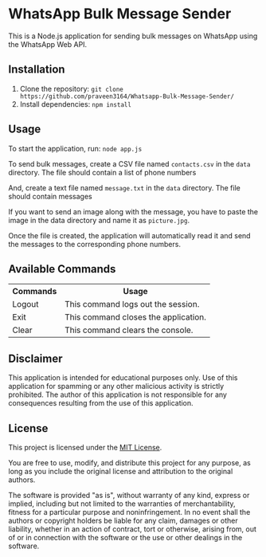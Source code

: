 <!DOCTYPE html>
<html>
<head>
  <meta charset="utf-8">
</head>
<body>
  <h1>WhatsApp Bulk Message Sender</h1>
  <p>This is a Node.js application for sending bulk messages on WhatsApp using the WhatsApp Web API.</p>
  <h2>Installation</h2>
  <ol>
    <li>Clone the repository: <code>git clone https://github.com/praveen3164/Whatsapp-Bulk-Message-Sender/</code></li>
    <li>Install dependencies: <code>npm install</code></li>
  </ol>
  <h2>Usage</h2>
  <p>To start the application, run: <code>node app.js</code></p>
  <p>To send bulk messages, create a CSV file named <code>contacts.csv</code> in the <code>data</code> directory. The file should contain a list of phone numbers</p>
  <p>And, create a text file named <code>message.txt</code> in the <code>data</code> directory. The file should contain messages</p>
  <p>If you want to send an image along with the message, you have to paste the image in the data directory and name it as <code>picture.jpg</code>.</p>

  <p>Once the file is created, the application will automatically read it and send the messages to the corresponding phone numbers.</p>
  
  <h2>Available Commands</h2>
  <table>
  <tr>
    <th>Commands</th>
    <th>Usage</th>
  </tr>
  <tr>
    <td>Logout</td>
    <td>This command logs out the session.</td>
  </tr>
  <tr>
    <td>Exit</td>
    <td>This command closes the application.</td>
  </tr>
  <tr>
    <td>Clear</td>
    <td>This command clears the console.</td>
  </tr>
</table>

  <h2>Disclaimer</h2>
    <p>
      This application is intended for educational purposes only. Use of this application for spamming
      or any other malicious activity is strictly prohibited. The author of this application is not
      responsible for any consequences resulting from the use of this application.
    </p>
    <h2>License</h2>
  <p>This project is licensed under the <a href="https://opensource.org/licenses/MIT">MIT License</a>.</p>
  <p>You are free to use, modify, and distribute this project for any purpose, as long as you include the original license and attribution to the original authors.</p>
  <p>The software is provided "as is", without warranty of any kind, express or implied, including but not limited to the warranties of merchantability, fitness for a particular purpose and noninfringement. In no event shall the authors or copyright holders be liable for any claim, damages or other liability, whether in an action of contract, tort or otherwise, arising from, out of or in connection with the software or the use or other dealings in the software.</p>
</section>
</body>
</html>
